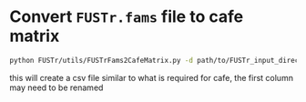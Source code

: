 # Convert ```FUSTr.fams``` file to cafe matrix

```bash
python FUSTr/utils/FUSTrFams2CafeMatrix.py -d path/to/FUSTr_input_directory -o output_matrix.csv
```

this will create a csv file similar to what is required for cafe, the first column may need to be renamed
